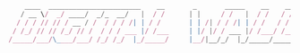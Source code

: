 ```jsx
    ____  _______________________    __       _       _____    __    __    ____________
   / __ \/  _/ ____/  _/_  __/   |  / /      | |     / /   |  / /   / /   / ____/_  __/
  / / / // // / __ / /  / / / /| | / /       | | /| / / /| | / /   / /   / __/   / /   
 / /_/ // // /_/ // /  / / / ___ |/ /___     | |/ |/ / ___ |/ /___/ /___/ /___  / /    
/_____/___/\____/___/ /_/ /_/  |_/_____/     |__/|__/_/  |_/_____/_____/_____/ /_/     
```                                                                                       
